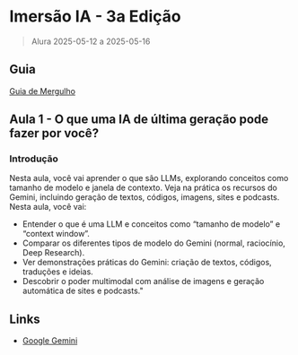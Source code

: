 # Imersão IA - 3a Edição

> Alura 2025-05-12 a 2025-05-16

## Guia

[Guia de Mergulho](https://grupoalura.notion.site/Imers-o-IA-Guia-de-Mergulho-1d2379bdd09b803982a5ee1abd89e0cb)

## Aula 1 - O que uma IA de última geração pode fazer por você?

### Introdução

Nesta aula, você vai aprender o que são LLMs, explorando conceitos como tamanho de modelo e janela de contexto. Veja na prática os recursos do Gemini, incluindo geração de textos, códigos, imagens, sites e podcasts.
Nesta aula, você vai:

- Entender o que é uma LLM e conceitos como “tamanho de modelo” e “context window”.
- Comparar os diferentes tipos de modelo do Gemini (normal, raciocínio, Deep Research).
- Ver demonstrações práticas do Gemini: criação de textos, códigos, traduções e ideias.
- Descobrir o poder multimodal com análise de imagens e geração automática de sites e podcasts."

## Links

- [Google Gemini](https://goo.gle/alura-gemini)
